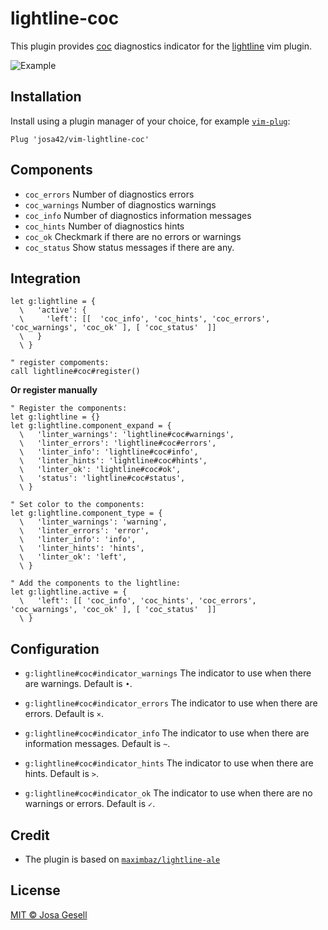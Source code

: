 # lightline-coc

This plugin provides [coc](https://github.com/neoclide/coc.nvim) diagnostics indicator for the [lightline](https://github.com/itchyny/lightline.vim) vim plugin.

![Example](.github/example-v2.jpg)

## Installation

Install using a plugin manager of your choice, for example [`vim-plug`](https://github.com/junegunn/vim-plug):

```viml
Plug 'josa42/vim-lightline-coc'
```

## Components

- `coc_errors` Number of diagnostics errors
- `coc_warnings` Number of diagnostics warnings
- `coc_info` Number of diagnostics information messages
- `coc_hints` Number of diagnostics hints
- `coc_ok` Checkmark if there are no errors or warnings
- `coc_status` Show status messages if there are any.

## Integration

```viml
let g:lightline = {
  \   'active': {
  \     'left': [[  'coc_info', 'coc_hints', 'coc_errors', 'coc_warnings', 'coc_ok' ], [ 'coc_status'  ]]
  \   }
  \ }

" register compoments:
call lightline#coc#register()
```

**Or register manually**

```viml
" Register the components:
let g:lightline = {}
let g:lightline.component_expand = {
  \   'linter_warnings': 'lightline#coc#warnings',
  \   'linter_errors': 'lightline#coc#errors',
  \   'linter_info': 'lightline#coc#info',
  \   'linter_hints': 'lightline#coc#hints',
  \   'linter_ok': 'lightline#coc#ok',
  \   'status': 'lightline#coc#status',
  \ }

" Set color to the components:
let g:lightline.component_type = {
  \   'linter_warnings': 'warning',
  \   'linter_errors': 'error',
  \   'linter_info': 'info',
  \   'linter_hints': 'hints',
  \   'linter_ok': 'left',
  \ }

" Add the components to the lightline:
let g:lightline.active = {
  \   'left': [[ 'coc_info', 'coc_hints', 'coc_errors', 'coc_warnings', 'coc_ok' ], [ 'coc_status'  ]]
  \ }
```

## Configuration

- `g:lightline#coc#indicator_warnings`
  The indicator to use when there are warnings. Default is `•`.

- `g:lightline#coc#indicator_errors`
  The indicator to use when there are errors. Default is `×`.

- `g:lightline#coc#indicator_info`
  The indicator to use when there are information messages. Default is `~`.

- `g:lightline#coc#indicator_hints`
  The indicator to use when there are hints. Default is `>`.

- `g:lightline#coc#indicator_ok`
  The indicator to use when there are no warnings or errors. Default is `✓`.

## Credit

- The plugin is based on [`maximbaz/lightline-ale`](https://github.com/maximbaz/lightline-ale)

## License

[MIT © Josa Gesell](LICENSE)
